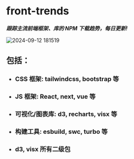 # front-trends
___跟踪主流前端框架、库的 NPM 下载趋势，每日更新!___

![2024-09-12 181519](https://github.com/user-attachments/assets/da0c8c24-4eb0-49b0-b5c1-75fdf10b9556)

## 包括：
- ### CSS 框架: tailwindcss, bootstrap 等
- ### JS 框架: React, next, vue 等
- ### 可视化/图表库: d3, recharts, visx 等
- ### 构建工具: esbuild, swc, turbo 等
- ### d3, visx 所有二级包
 
